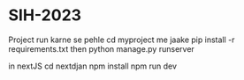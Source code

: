 # SIH-2023

Project run karne se pehle
cd myproject me jaake
pip install -r requirements.txt
then python manage.py runserver

in nextJS
cd nextdjan
npm install
npm run dev

